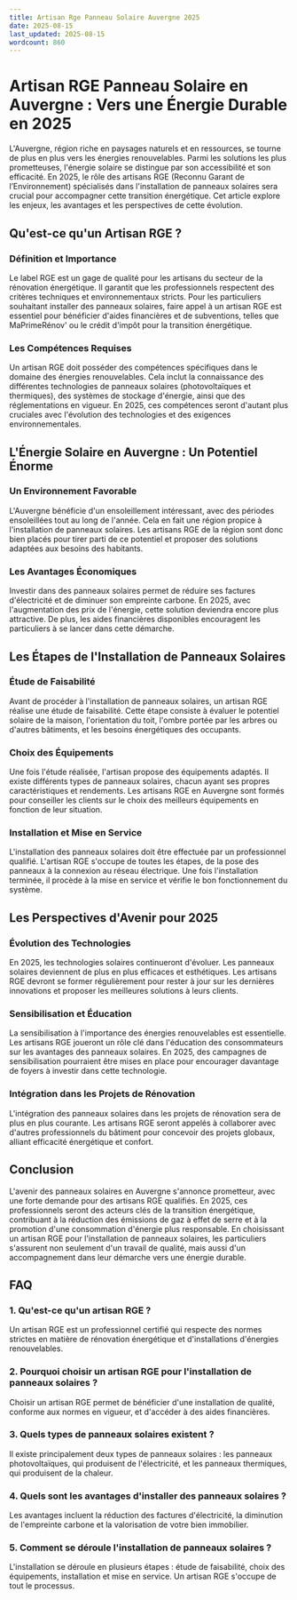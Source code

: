 ```yaml
---
title: Artisan Rge Panneau Solaire Auvergne 2025
date: 2025-08-15
last_updated: 2025-08-15
wordcount: 860
---
```


# Artisan RGE Panneau Solaire en Auvergne : Vers une Énergie Durable en 2025

L'Auvergne, région riche en paysages naturels et en ressources, se tourne de plus en plus vers les énergies renouvelables. Parmi les solutions les plus prometteuses, l'énergie solaire se distingue par son accessibilité et son efficacité. En 2025, le rôle des artisans RGE (Reconnu Garant de l’Environnement) spécialisés dans l'installation de panneaux solaires sera crucial pour accompagner cette transition énergétique. Cet article explore les enjeux, les avantages et les perspectives de cette évolution.

## Qu'est-ce qu'un Artisan RGE ?

### Définition et Importance

Le label RGE est un gage de qualité pour les artisans du secteur de la rénovation énergétique. Il garantit que les professionnels respectent des critères techniques et environnementaux stricts. Pour les particuliers souhaitant installer des panneaux solaires, faire appel à un artisan RGE est essentiel pour bénéficier d'aides financières et de subventions, telles que MaPrimeRénov' ou le crédit d'impôt pour la transition énergétique.

### Les Compétences Requises

Un artisan RGE doit posséder des compétences spécifiques dans le domaine des énergies renouvelables. Cela inclut la connaissance des différentes technologies de panneaux solaires (photovoltaïques et thermiques), des systèmes de stockage d'énergie, ainsi que des réglementations en vigueur. En 2025, ces compétences seront d'autant plus cruciales avec l'évolution des technologies et des exigences environnementales.

## L'Énergie Solaire en Auvergne : Un Potentiel Énorme

### Un Environnement Favorable

L'Auvergne bénéficie d'un ensoleillement intéressant, avec des périodes ensoleillées tout au long de l'année. Cela en fait une région propice à l'installation de panneaux solaires. Les artisans RGE de la région sont donc bien placés pour tirer parti de ce potentiel et proposer des solutions adaptées aux besoins des habitants.

### Les Avantages Économiques

Investir dans des panneaux solaires permet de réduire ses factures d'électricité et de diminuer son empreinte carbone. En 2025, avec l'augmentation des prix de l'énergie, cette solution deviendra encore plus attractive. De plus, les aides financières disponibles encouragent les particuliers à se lancer dans cette démarche.

## Les Étapes de l'Installation de Panneaux Solaires

### Étude de Faisabilité

Avant de procéder à l'installation de panneaux solaires, un artisan RGE réalise une étude de faisabilité. Cette étape consiste à évaluer le potentiel solaire de la maison, l'orientation du toit, l'ombre portée par les arbres ou d'autres bâtiments, et les besoins énergétiques des occupants.

### Choix des Équipements

Une fois l'étude réalisée, l'artisan propose des équipements adaptés. Il existe différents types de panneaux solaires, chacun ayant ses propres caractéristiques et rendements. Les artisans RGE en Auvergne sont formés pour conseiller les clients sur le choix des meilleurs équipements en fonction de leur situation.

### Installation et Mise en Service

L'installation des panneaux solaires doit être effectuée par un professionnel qualifié. L'artisan RGE s'occupe de toutes les étapes, de la pose des panneaux à la connexion au réseau électrique. Une fois l'installation terminée, il procède à la mise en service et vérifie le bon fonctionnement du système.

## Les Perspectives d'Avenir pour 2025

### Évolution des Technologies

En 2025, les technologies solaires continueront d'évoluer. Les panneaux solaires deviennent de plus en plus efficaces et esthétiques. Les artisans RGE devront se former régulièrement pour rester à jour sur les dernières innovations et proposer les meilleures solutions à leurs clients.

### Sensibilisation et Éducation

La sensibilisation à l'importance des énergies renouvelables est essentielle. Les artisans RGE joueront un rôle clé dans l'éducation des consommateurs sur les avantages des panneaux solaires. En 2025, des campagnes de sensibilisation pourraient être mises en place pour encourager davantage de foyers à investir dans cette technologie.

### Intégration dans les Projets de Rénovation

L'intégration des panneaux solaires dans les projets de rénovation sera de plus en plus courante. Les artisans RGE seront appelés à collaborer avec d'autres professionnels du bâtiment pour concevoir des projets globaux, alliant efficacité énergétique et confort.

## Conclusion

L'avenir des panneaux solaires en Auvergne s'annonce prometteur, avec une forte demande pour des artisans RGE qualifiés. En 2025, ces professionnels seront des acteurs clés de la transition énergétique, contribuant à la réduction des émissions de gaz à effet de serre et à la promotion d'une consommation d'énergie plus responsable. En choisissant un artisan RGE pour l'installation de panneaux solaires, les particuliers s'assurent non seulement d'un travail de qualité, mais aussi d'un accompagnement dans leur démarche vers une énergie durable.

## FAQ

### 1. Qu'est-ce qu'un artisan RGE ?

Un artisan RGE est un professionnel certifié qui respecte des normes strictes en matière de rénovation énergétique et d'installations d'énergies renouvelables.

### 2. Pourquoi choisir un artisan RGE pour l'installation de panneaux solaires ?

Choisir un artisan RGE permet de bénéficier d'une installation de qualité, conforme aux normes en vigueur, et d'accéder à des aides financières.

### 3. Quels types de panneaux solaires existent ?

Il existe principalement deux types de panneaux solaires : les panneaux photovoltaïques, qui produisent de l'électricité, et les panneaux thermiques, qui produisent de la chaleur.

### 4. Quels sont les avantages d'installer des panneaux solaires ?

Les avantages incluent la réduction des factures d'électricité, la diminution de l'empreinte carbone et la valorisation de votre bien immobilier.

### 5. Comment se déroule l'installation de panneaux solaires ?

L'installation se déroule en plusieurs étapes : étude de faisabilité, choix des équipements, installation et mise en service. Un artisan RGE s'occupe de tout le processus.